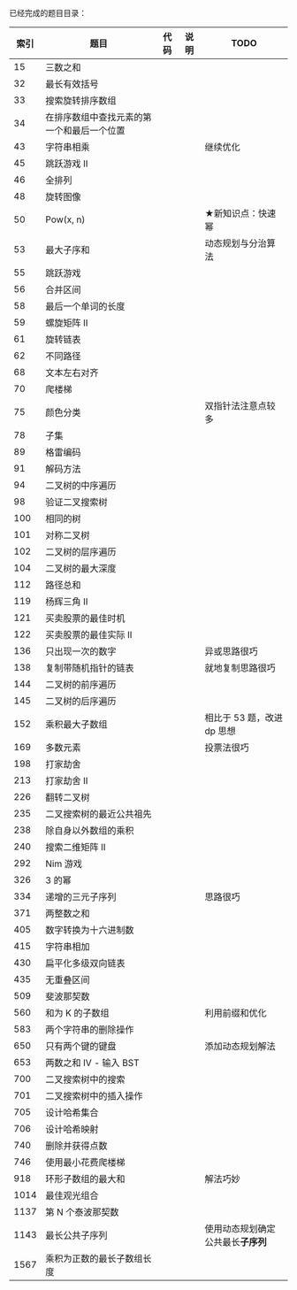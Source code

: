 已经完成的题目目录：

| 索引 | 题目                                       | 代码 | 说明 | TODO                               |
| ---- | ------------------------------------------ | ---- | ---- | ---------------------------------- |
| 15   | 三数之和                                   |      |      |                                    |
| 32   | 最长有效括号                               |      |      |                                    |
| 33   | 搜索旋转排序数组                           |      |      |                                    |
| 34   | 在排序数组中查找元素的第一个和最后一个位置 |      |      |                                    |
| 43   | 字符串相乘                                 |      |      | 继续优化                           |
| 45   | 跳跃游戏 II                                |      |      |                                    |
| 46   | 全排列                                     |      |      |                                    |
| 48   | 旋转图像                                   |      |      |                                    |
| 50   | Pow(x, n)                                  |      |      | ★新知识点：快速幂                  |
| 53   | 最大子序和                                 |      |      | 动态规划与分治算法                 |
| 55   | 跳跃游戏                                   |      |      |                                    |
| 56   | 合并区间                                   |      |      |                                    |
| 58   | 最后一个单词的长度                         |      |      |                                    |
| 59   | 螺旋矩阵 II                                |      |      |                                    |
| 61   | 旋转链表                                   |      |      |                                    |
| 62   | 不同路径                                   |      |      |                                    |
| 68   | 文本左右对齐                               |      |      |                                    |
| 70   | 爬楼梯                                     |      |      |                                    |
| 75   | 颜色分类                                   |      |      | 双指针法注意点较多                 |
| 78   | 子集                                       |      |      |                                    |
| 89   | 格雷编码                                   |      |      |                                    |
| 91   | 解码方法                                   |      |      |                                    |
| 94   | 二叉树的中序遍历                           |      |      |                                    |
| 98   | 验证二叉搜索树                             |      |      |                                    |
| 100  | 相同的树                                   |      |      |                                    |
| 101  | 对称二叉树                                 |      |      |                                    |
| 102  | 二叉树的层序遍历                           |      |      |                                    |
| 104  | 二叉树的最大深度                           |      |      |                                    |
| 112  | 路径总和                                   |      |      |                                    |
| 119  | 杨辉三角 II                                |      |      |                                    |
| 121  | 买卖股票的最佳时机                         |      |      |                                    |
| 122  | 买卖股票的最佳实际 II                      |      |      |                                    |
| 136  | 只出现一次的数字                           |      |      | 异或思路很巧                       |
| 138  | 复制带随机指针的链表                       |      |      | 就地复制思路很巧                   |
| 144  | 二叉树的前序遍历                           |      |      |                                    |
| 145  | 二叉树的后序遍历                           |      |      |                                    |
| 152  | 乘积最大子数组                             |      |      | 相比于 53 题，改进 dp 思想         |
| 169  | 多数元素                                   |      |      | 投票法很巧                         |
| 198  | 打家劫舍                                   |      |      |                                    |
| 213  | 打家劫舍 II                                |      |      |                                    |
| 226  | 翻转二叉树                                 |      |      |                                    |
| 235  | 二叉搜索树的最近公共祖先                   |      |      |                                    |
| 238  | 除自身以外数组的乘积                       |      |      |                                    |
| 240  | 搜索二维矩阵 II                            |      |      |                                    |
| 292  | Nim 游戏                                   |      |      |                                    |
| 326  | 3 的幂                                     |      |      |                                    |
| 334  | 递增的三元子序列                           |      |      | 思路很巧                           |
| 371  | 两整数之和                                 |      |      |                                    |
| 405  | 数字转换为十六进制数                       |      |      |                                    |
| 415  | 字符串相加                                 |      |      |                                    |
| 430  | 扁平化多级双向链表                         |      |      |                                    |
| 435  | 无重叠区间                                 |      |      |                                    |
| 509  | 斐波那契数                                 |      |      |                                    |
| 560  | 和为 K 的子数组                            |      |      | 利用前缀和优化                     |
| 583  | 两个字符串的删除操作                       |      |      |                                    |
| 650  | 只有两个键的键盘                           |      |      | 添加动态规划解法                   |
| 653  | 两数之和 IV - 输入 BST                     |      |      |                                    |
| 700  | 二叉搜索树中的搜索                         |      |      |                                    |
| 701  | 二叉搜索树中的插入操作                     |      |      |                                    |
| 705  | 设计哈希集合                               |      |      |                                    |
| 706  | 设计哈希映射                               |      |      |                                    |
| 740  | 删除并获得点数                             |      |      |                                    |
| 746  | 使用最小花费爬楼梯                         |      |      |                                    |
| 918  | 环形子数组的最大和                         |      |      | 解法巧妙                           |
| 1014 | 最佳观光组合                               |      |      |                                    |
| 1137 | 第 N 个泰波那契数                          |      |      |                                    |
| 1143 | 最长公共子序列                             |      |      | 使用动态规划确定公共最长**子序列** |
| 1567 | 乘积为正数的最长子数组长度                 |      |      |                                    |
